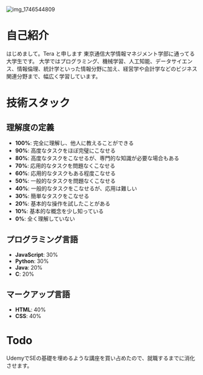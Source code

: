 ![img_1746544809](https://github.com/user-attachments/assets/dcd0b8b4-1112-4d1d-9e2b-44d8f7d412fb)



# 自己紹介

はじめまして。Tera と申します
東京通信大学情報マネジメント学部に通ってる大学生です。
大学ではプログラミング、機械学習、人工知能、データサイエンス、情報倫理、統計学といった情報分野に加え、経営学や会計学などのビジネス関連分野まで、幅広く学習しています。



# 技術スタック

## 理解度の定義

- **100%**: 完全に理解し、他人に教えることができる
- **90%**: 高度なタスクをほぼ完璧にこなせる
- **80%**: 高度なタスクをこなせるが、専門的な知識が必要な場合もある
- **70%**: 応用的なタスクを問題なくこなせる
- **60%**: 応用的なタスクもある程度こなせる
- **50%**: 一般的なタスクを問題なくこなせる
- **40%**: 一般的なタスクをこなせるが、応用は難しい
- **30%**: 簡単なタスクをこなせる
- **20%**: 基本的な操作を試したことがある
- **10%**: 基本的な概念を少し知っている
- **0%**: 全く理解していない

## プログラミング言語

- **JavaScript**: 30%
- **Python**: 30%
- **Java**: 20%
- **C**: 20%

## マークアップ言語

- **HTML**: 40%
- **CSS**: 40%



# Todo

UdemyでSEの基礎を埋めるような講座を買い占めたので、就職するまでに消化させます。
